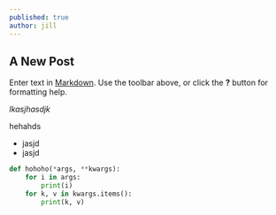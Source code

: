 ```yaml
---
published: true
author: jill
---
```

## A New Post

Enter text in [Markdown](http://daringfireball.net/projects/markdown/). Use the toolbar above, or click the **?** button for formatting help.


_lkasjhasdjk_

hehahds
- jasjd
- jasjd

```python
def hohoho(*args, **kwargs):
	for i in args:
    	print(i)
    for k, v in kwargs.items():
    	print(k, v)
```
